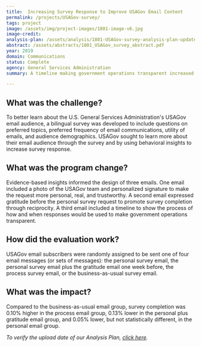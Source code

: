 ```yaml
---
title:  Increasing Survey Response to Improve USAGov Email Content
permalink: /projects/USAGov-survey/
tags: project  
image: /assets/img/project-images/1801-image-v6.jpg
image-credit: 
analysis-plan: /assets/analysis/1801-USAGov-survey-analysis-plan-updated.pdf
abstract: /assets/abstracts/1801_USAGov_survey_abstract.pdf
year: 2019  
domain: Communications
status: Complete
agency: General Services Administration
summary: A timeline making government operations transparent increased survey response and an early message of gratitude decreased survey response.

---
```

## What was the challenge?

To better learn about the U.S. General Services Administration's USAGov email audience, a bilingual survey was developed to include questions on preferred topics, preferred frequency of email communications, utility of emails, and audience demographics. USAGov sought to learn more about their email audience through the survey and by using behavioral insights to increase survey response.

## What was the program change?

Evidence-based insights informed the design of three emails. One email included a photo of the USAGov team and personalized signature to make the request more personal, real, and trustworthy. A second email expressed gratitude before the personal survey request to promote survey completion through reciprocity. A third email included a timeline to show the process of how and when responses would be used to make government operations transparent.

## How did the evaluation work?

USAGov email subscribers were randomly assigned to be sent one of four email messages (or sets of messages): the personal survey email, the personal survey email plus the gratitude email one week before, the process survey email, or the business-as-usual survey email.

## What was the impact?

Compared to the business-as-usual email group, survey completion was 0.10% higher in the process email group, 0.13% lower in the personal plus gratitude email group, and 0.05% lower, but not statistically different, in the personal email group.

<i>To verify the upload date of our Analysis Plan, <a href="https://github.com/gsa-oes/office-of-evaluation-sciences/commits/master/assets/analysis/1801-USAGov-survey-analysis-plan-updated.pdf">click here</a>.</i>
